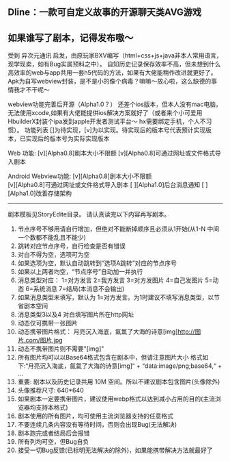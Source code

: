 Dline：一款可自定义故事的开源聊天类AVG游戏
-------------------------
如果谁写了剧本，记得发布嗷～
-------------------------
受到 异次元通讯 启发，由原玩家BXV编写（html+css+js+java非本人常用语言，现学现卖，如有Bug实属预料之中）。
自知历史记录保存效率不高，但未想到什么高效率的web与app共用一套h5代码的方法，如果有大佬能稍作改进就更好了。
Apk为自写webview封装，是不是小的像个病毒？嘛嘛～放心啦，这么缺德的事情我才不干呢～

webview功能完善后开源（Alpha1.0？）
还差个ios版本，但本人没有mac电脑，无法使用xcode,如果有大佬能提供ios解决方案就好了（或者来个小可爱用HbuilderX封装个ipa发到apple开发者测试平台～ hx需要绑定手机，个人不习惯）。
功能列表 []为待实现，[v]为以实现。待实现后的版本号代表预计实现版本，已实现后的版本号为实际实现版本

Web 功能:
[v][Alpha0.8]剧本大小不限额
[v][Alpha0.8]可通过网址或文件格式导入剧本

Android Webview功能:
[v][Alpha0.8]剧本大小不限额<br>
[v][Alpha0.8]可通过网址或文件格式导入剧本
[ ][Alpha1.0]后台消息通知
[ ][Alpha1.0]改善存储架构

-------------------------
剧本模板见StoryEdite目录。
请认真读完以下内容再写剧本。
1. 节点序号不够用请自行增加，但绝对不能断掉顺序且必须从1开始(从1-N 中间一个数都不能乱且不能少)
2. 跳转对应节点序号，自行检查是否有错误
3. 对白不得为空，选项可为空
4. 如果选项为空，默认自动跳转到“选项A跳转”对应的节点序号
5. 如果以上两者均空，“节点序号”自动加一并执行
6. 消息类型对应： 1=对方发言 2=我方发言 3=对方发图片 4=自己发图片 5=动态 6=系统消息 7=结局(本消息不会输出)
7. 如果消息类型未填写，默认为 1=对方发言。为1时建议不填写消息类型，以节省剧本空间
8. 消息类型3以及4 对白填写图片所在http网址
9. 动态仅可携带一张图片
10. 动态携带图片格式： 月亮沉入海底，氤氲了大海的诗意[img]http://图片.com/图片.jpg
11. 动态不携带图片则不需要"[img]"
12. 所有图片均可以以Base64格式包含在剧本中，但请注意图片大小 格式如下:“月亮沉入海底，氤氲了大海的诗意[img]“ + “data:image/png;base64,“ + ...
13. 重要: 剧本以及历史记录共用 10M 空间。所以不建议剧本包含图片(头像除外)
14. 头像推荐尺寸: 640*640
15. 如果剧本一定要携带图片，建议使用webp格式以达到减小占用的目的(主流浏览器均支持本格式)
16. 剧本使用的所有图片，均可使用主流浏览器支持的任意格式
17. 不要连续几条内容没有等待时间，否则会出现Bug(无法解决)
18. 剧本跑完或者结局后会报错
19. 所有列均可空，但Bug自负
20. 接受一切Bug反馈(已标明无法解决的除外)，如果能携带解决方法就最好了
